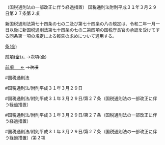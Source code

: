 （国税通則法の一部改正に伴う経過措置）
国税通則法附則平成３１年３月２９日第２７条第２項

新国税通則法第七十四条の七の二及び第七十四条の八の規定は、令和二年一月一日以後に新国税通則法第七十四条の七の二第四項の国税庁長官の承認を受けてする同条第一項の規定による報告の求めについて適用する。

[条(全)](国税通則法＿＿＿＿附則平成３１年３月２９日第２７条_.md)

[前項(全)←](国税通則法＿＿＿＿附則平成３１年３月２９日第２７条第１項_.md)  ~~→次項(全)~~

[前項 　 ←](国税通則法＿＿＿＿附則平成３１年３月２９日第２７条第１項.md)  ~~→次項~~



#国税通則法

#国税通則法/附則平成３１年３月２９日

#国税通則法/附則平成３１年３月２９日/第２７条（国税通則法の一部改正に伴う経過措置）

#国税通則法/附則平成３１年３月２９日/第２７条（国税通則法の一部改正に伴う経過措置）

#国税通則法/附則平成３１年３月２９日/第２７条（国税通則法の一部改正に伴う経過措置）/第２項

